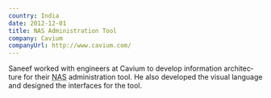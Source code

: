```yaml
---
country: India
date: 2012-12-01
title: NAS Ad­min­is­tra­tion Tool
company: Cavium
companyUrl: http://www.cavium.com/
---
```


<p>Saneef worked with engineers at Cavium to develop in­form­a­tion ar­chi­tec­ture for their <abbr title="Network-attached storage">NAS</abbr> administration tool. He also developed the visual language and designed the interfaces for the tool.</p>
